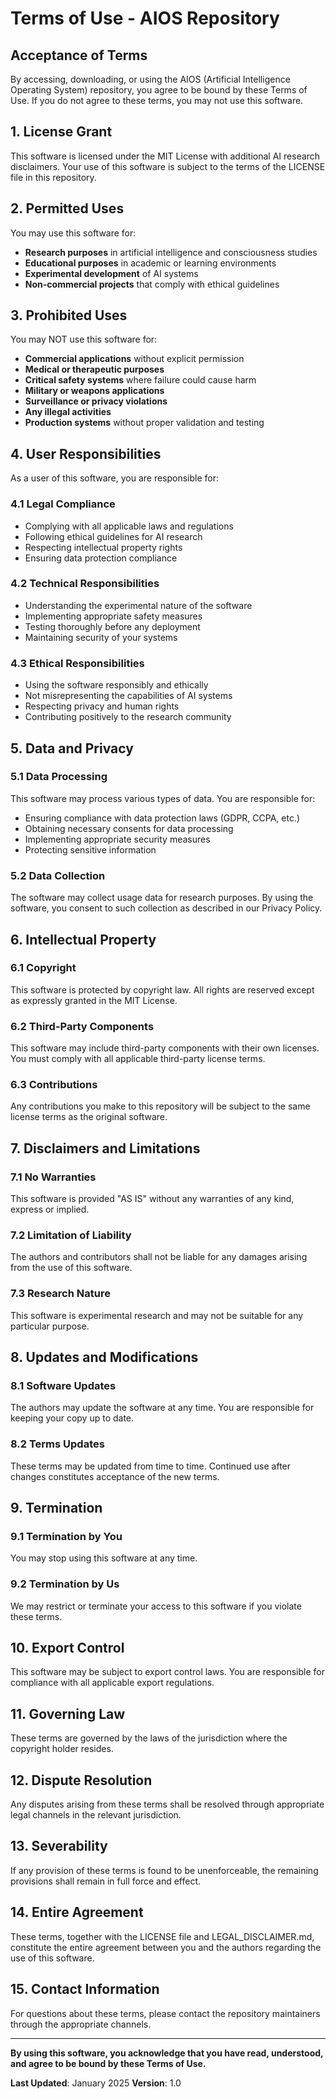 # Terms of Use - AIOS Repository

## Acceptance of Terms

By accessing, downloading, or using the AIOS (Artificial Intelligence Operating System) repository, you agree to be bound by these Terms of Use. If you do not agree to these terms, you may not use this software.

## 1. License Grant

This software is licensed under the MIT License with additional AI research disclaimers. Your use of this software is subject to the terms of the LICENSE file in this repository.

## 2. Permitted Uses

You may use this software for:

- **Research purposes** in artificial intelligence and consciousness studies
- **Educational purposes** in academic or learning environments
- **Experimental development** of AI systems
- **Non-commercial projects** that comply with ethical guidelines

## 3. Prohibited Uses

You may NOT use this software for:

- **Commercial applications** without explicit permission
- **Medical or therapeutic purposes**
- **Critical safety systems** where failure could cause harm
- **Military or weapons applications**
- **Surveillance or privacy violations**
- **Any illegal activities**
- **Production systems** without proper validation and testing

## 4. User Responsibilities

As a user of this software, you are responsible for:

### 4.1 Legal Compliance
- Complying with all applicable laws and regulations
- Following ethical guidelines for AI research
- Respecting intellectual property rights
- Ensuring data protection compliance

### 4.2 Technical Responsibilities
- Understanding the experimental nature of the software
- Implementing appropriate safety measures
- Testing thoroughly before any deployment
- Maintaining security of your systems

### 4.3 Ethical Responsibilities
- Using the software responsibly and ethically
- Not misrepresenting the capabilities of AI systems
- Respecting privacy and human rights
- Contributing positively to the research community

## 5. Data and Privacy

### 5.1 Data Processing
This software may process various types of data. You are responsible for:
- Ensuring compliance with data protection laws (GDPR, CCPA, etc.)
- Obtaining necessary consents for data processing
- Implementing appropriate security measures
- Protecting sensitive information

### 5.2 Data Collection
The software may collect usage data for research purposes. By using the software, you consent to such collection as described in our Privacy Policy.

## 6. Intellectual Property

### 6.1 Copyright
This software is protected by copyright law. All rights are reserved except as expressly granted in the MIT License.

### 6.2 Third-Party Components
This software may include third-party components with their own licenses. You must comply with all applicable third-party license terms.

### 6.3 Contributions
Any contributions you make to this repository will be subject to the same license terms as the original software.

## 7. Disclaimers and Limitations

### 7.1 No Warranties
This software is provided "AS IS" without any warranties of any kind, express or implied.

### 7.2 Limitation of Liability
The authors and contributors shall not be liable for any damages arising from the use of this software.

### 7.3 Research Nature
This software is experimental research and may not be suitable for any particular purpose.

## 8. Updates and Modifications

### 8.1 Software Updates
The authors may update the software at any time. You are responsible for keeping your copy up to date.

### 8.2 Terms Updates
These terms may be updated from time to time. Continued use after changes constitutes acceptance of the new terms.

## 9. Termination

### 9.1 Termination by You
You may stop using this software at any time.

### 9.2 Termination by Us
We may restrict or terminate your access to this software if you violate these terms.

## 10. Export Control

This software may be subject to export control laws. You are responsible for compliance with all applicable export regulations.

## 11. Governing Law

These terms are governed by the laws of the jurisdiction where the copyright holder resides.

## 12. Dispute Resolution

Any disputes arising from these terms shall be resolved through appropriate legal channels in the relevant jurisdiction.

## 13. Severability

If any provision of these terms is found to be unenforceable, the remaining provisions shall remain in full force and effect.

## 14. Entire Agreement

These terms, together with the LICENSE file and LEGAL_DISCLAIMER.md, constitute the entire agreement between you and the authors regarding the use of this software.

## 15. Contact Information

For questions about these terms, please contact the repository maintainers through the appropriate channels.

---

**By using this software, you acknowledge that you have read, understood, and agree to be bound by these Terms of Use.**

**Last Updated**: January 2025
**Version**: 1.0
